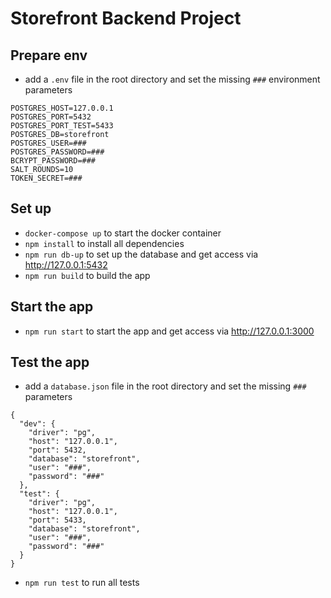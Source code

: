 # Storefront Backend Project

## Prepare env
- add a `.env` file in the root directory and set the missing `###` environment parameters
```
POSTGRES_HOST=127.0.0.1
POSTGRES_PORT=5432
POSTGRES_PORT_TEST=5433
POSTGRES_DB=storefront
POSTGRES_USER=###
POSTGRES_PASSWORD=###
BCRYPT_PASSWORD=###
SALT_ROUNDS=10
TOKEN_SECRET=###
```

## Set up

- `docker-compose up` to start the docker container
- `npm install` to install all dependencies
- `npm run db-up` to set up the database and get access via http://127.0.0.1:5432
- `npm run build` to build the app

## Start the app
- `npm run start` to start the app and get access via http://127.0.0.1:3000


## Test the app
- add a `database.json` file in the root directory and set the missing `###` parameters
```
{
  "dev": {
    "driver": "pg",
    "host": "127.0.0.1",
    "port": 5432,
    "database": "storefront",
    "user": "###",
    "password": "###"
  },
  "test": {
    "driver": "pg",
    "host": "127.0.0.1",
    "port": 5433,
    "database": "storefront",
    "user": "###",
    "password": "###"
  }
}
```
- `npm run test` to run all tests